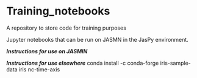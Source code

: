 # Training_notebooks
A repository to store code for training purposes

Jupyter notebooks that can be run on JASMN in the JasPy environment.

***Instructions for use on JASMIN***


***Instructions for use elsewhere***
conda install -c conda-forge iris-sample-data iris nc-time-axis
